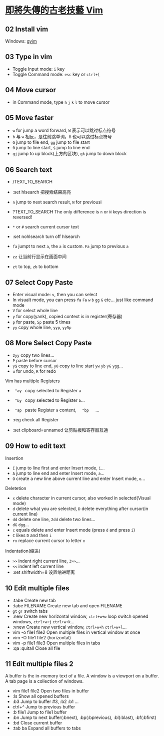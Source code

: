 # [即將失傳的古老技藝 Vim](https://www.bilibili.com/video/BV1fV41187Zr) 

## 02 Install vim

Windows: [gvim](https://github.com/vim/vim-win32-installer/releases)

## 03 Type in vim

- Toggle Input mode: `i` key
- Toggle Command mode: `esc` key or `ctrl+[`

## 04 Move cursor

- in Command mode, type `h` `j` `k` `l` to move cursor

## 05 Move faster

- `w` for jump a word forward, `W` 表示可以跳过标点符号
- `b` 与 `w` 相反，是往前跳单词，`B` 也可以跳过标点符号
- `G` jump to file end, `gg` jump to file start
- `0` jump to line start, `$` jump to line end
- `gj` jump to up block(上方的区块), `gk` jump to down block

## 06 Search text

- /TEXT_TO_SEARCH
- :set hlsearch      把搜索结果高亮
- `n` jump to next search result, `N` for previousi
- ?TEXT_TO_SEARCH    The only difference is `n` or `N` keys direction is reversed!
- `*` or `#` search current cursor text
- :set nohlsearch     turn off hlsearch
- `fa` jumpt to next `a`, the `a` is custom. `Fa` jump to previous `a`

- `zz` 让当前行显示在画面中间
- `zt` to top, `zb` to bottom

## 07 Select Copy Paste

- Enter visual mode: `v`, then you can select
- In visualt mode, you can press `fa` `Fa` `w` `b` `gg` `G` etc... just like command mode
- `V` for select whole line
- `y` for copy(yank), copied context is in register(寄存器)
- `p` for paste, `5p` paste 5 times
- `yy` copy whole line, `yyp`, `yy5p`

## 08 More Select Copy Paste

- `2yy` copy two lines...
- `P` paste before cursor
- `y$` copy to line end, `y0` copy to line start `yw` `yb` `yG` `ygg`...
- `u` for undo, `R` for redo

Vim has multiple Registers

- `  "ay  ` copy selected to Register `a`
- `  "by  ` copy selected to Register `b`...
- `  "ap  ` paste Register `a` content, `   "bp    `...
- :reg      check all Register

- :set clipboard=unnamed       让剪贴板和寄存器互通

## 09 How to edit text

Insertion

- `I` jump to line first and enter Insert mode, `i`...
- `A` jump to line end and enter Insert mode, `a`...
- `O` create a new line above current line and enter Insert mode, `o`...

Deletetion

- `x` delete character in current cursor, also worked in selected(Visual mode)
- `d` delete what you are selected, `D` delete everything after cursor(in current line)
- `dd` delete one line, `2dd` delete two lines...
- `dG` `dgg`...
- `c` equals delete and enter Insert mode (press `d` and press `i`)
- `C` likes `D` and then `i`
- `rx` replace current cursor to letter `x`

Indentation(缩进)

- `>>` indent right current line, `3>>`...
- `<<` indent left current line
- :set shiftwidth=8      设置缩进距离

## 10 Edit multiple files

- :tabe     Create new tab
- :tabe FILENAME      Create new tab and open FILENAME
- `gt` `gT` switch tabs
- :new      Create new horizontal window, `ctrl+w+w` loop switch opened windows, `ctrl+w+j` `ctrl+w+k`...
- :vnew     Create new vertical window, `ctrl+w+h` `ctrl+w+l`...
- vim -o file1 file2      Open multiple files in vertical window at once
- vim -O file1 file2      (horizontal)
- vim -p file1 file3      Open multiple files in tabs
- :qa        :quitall      Close all file


## 11 Edit multiple files 2

   A buffer is the in-memory text of a file.
   A window is a viewport on a buffer.
   A tab page is a collection of windows.

- vim file1 file2      Open two files in buffer
- :ls                  Show all opened buffers
- :b3                  Jump to buffer #3, :b2 :b1 ...
- ctrl+^               Jump to previous buffer
- :b file1             Jump to file1 buffer
- :bn                  Jump to next buffer(:bnext), :bp(:bprevious), :bl(:blast), :bf(:bfirst)
- :bd                  Close current buffer
- :tab ba              Expand all buffers to tabs

